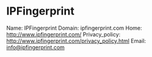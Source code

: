 
# IPFingerprint

Name: IPFingerprint
Domain: ipfingerprint.com
Home: http://www.ipfingerprint.com/
Privacy_policy: http://www.ipfingerprint.com/privacy_policy.html
Email: info@ipfingerprint.com
